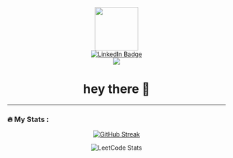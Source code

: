 <div id="header" align="center">
  <img src="https://media.giphy.com/media/M9gbBd9nbDrOTu1Mqx/giphy.gif" width="100"/>

  <div id="badges">
  <a href="https://www.linkedin.com/in/youness-aabibi-671140238/" target="_blank">
      <img src="https://img.shields.io/badge/LinkedIn-blue?style=for-the-badge&logo=linkedin&logoColor=white" alt="LinkedIn Badge"/>
    </a>
  </div>
  
  <img src="https://visitor-badge.laobi.icu/badge?page_id=younessab12.younessab12&"/>

<h1>
  hey there 👋
</h1>

</div>

---

### :fire: My Stats :

<div align="center">

[![GitHub Streak](https://github-readme-streak-stats.herokuapp.com?user=Younessab12&border_radius=6.5&card_width=500&&theme=nord)](https://git.io/streak-stats)

![LeetCode Stats](https://leetcode.card.workers.dev/Younessab12?theme=nord&font=baloo)


</div>
